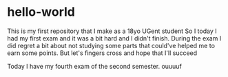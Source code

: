 # hello-world
This is my first repository that I make as a 18yo UGent student
So I today I had my first exam and it was a bit hard and I didn't finish.
During the exam I did regret a bit about not studying some parts that could've helped me to earn some points.
But let's fingers cross and hope that I'll succeed

Today I have my fourth exam of the second semester. ouuuuf
